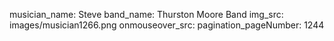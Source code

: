 musician_name: Steve
band_name: Thurston Moore Band
img_src: images/musician1266.png
onmouseover_src: 
pagination_pageNumber: 1244